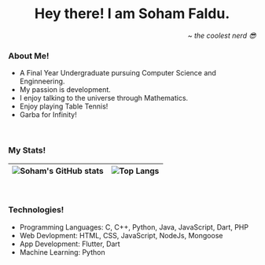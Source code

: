 <h1 align="center">Hey there! I am Soham Faldu.</h1>
<p align="right"><i>~ the coolest nerd 😎</i></p>
<h3>About Me!</h3>
<ul>
  <li>A Final Year Undergraduate pursuing Computer Science and Enginneering.</li>
  <li>My passion is development.</li>
  <li>I enjoy talking to the universe through Mathematics.</li>
  <li>Enjoy playing Table Tennis!</li>
  <li>Garba for Infinity!</li>
</ul>
<br>
<h3>My Stats!</h3>

| ![Soham's GitHub stats](https://github-readme-stats.vercel.app/api?username=Sommy21&count_private=false&show_icons=true&theme=dark) | ![Top Langs](https://github-readme-stats.vercel.app/api/top-langs/?username=Sommy21&layout=compact&count_private=true&show_icons=true&theme=dark) |
| --- | --- |

<br>
<h3>Technologies!</h3>
<ul>
  <li>Programming Languages: C, C++, Python, Java, JavaScript, Dart, PHP</li>  
  <li>Web Devlopment: HTML, CSS, JavaScript, NodeJs, Mongoose</li>
  <li>App Development: Flutter, Dart</li>
  <li>Machine Learning: Python</li>
</ul>

